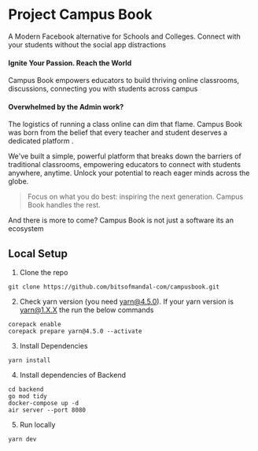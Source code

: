 # Project Campus Book
A Modern Facebook alternative for Schools and Colleges. Connect with your students without the social app distractions

#### Ignite Your Passion. Reach the World
Campus Book empowers educators to build thriving online classrooms, discussions, connecting you with students across campus

#### Overwhelmed by the Admin work?
The logistics of running a class online can dim that flame. Campus Book was born from the belief that every teacher and student deserves a dedicated platform .

We've built a simple, powerful platform that breaks down the barriers of traditional classrooms, empowering educators to connect with students anywhere, anytime. Unlock your potential to reach eager minds across the globe.

> Focus on what you do best: inspiring the next generation. Campus Book handles the rest.

And there is more to come?
Campus Book is not just a software its an ecosystem

## Local Setup
1. Clone the repo

```
git clone https://github.com/bitsofmandal-com/campusbook.git
```

2. Check yarn version (you need yarn@4.5.0). If your yarn version is yarn@1.X.X the run the below commands

```
corepack enable
corepack prepare yarn@4.5.0 --activate
```
3. Install Dependencies

```
yarn install
```

4. Install dependencies of Backend

```
cd backend
go mod tidy
docker-compose up -d
air server --port 8080
```

5. Run locally

```
yarn dev
```
